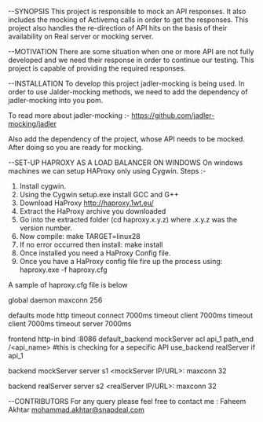 --SYNOPSIS
This project is responsible to mock an API responses.  It also includes the mocking of Activemq calls in order to get the responses.
This project also handles the re-direction of API hits on the basis of their availability on Real server or mocking server.

--MOTIVATION
There are some situation when one or more API are not fully developed and we need their response in order to continue our testing. 
This project is capable of providing the required responses.

--INSTALLATION
To develop this project jadler-mocking is being used. In order to use Jalder-mocking methods, we need to add the dependency of jadler-mocking into you pom.

To read more about jadler-mocking :- https://github.com/jadler-mocking/jadler

Also add the dependency of the project, whose API needs to be mocked. After doing so you are ready for mocking.


--SET-UP HAPROXY AS A LOAD BALANCER ON WINDOWS
On windows machines we can setup HAProxy only using Cygwin.
Steps :-

1. Install cygwin.
2. Using the Cygwin setup.exe install GCC and G++
3. Download HaProxy http://haproxy.1wt.eu/
4. Extract the HaProxy archive you downloaded 
5. Go into the extracted folder (cd haproxy.x.y.z) where .x.y.z was the version number.
6. Now compile: make TARGET=linux28
7. If no error occurred  then install: make install
8. Once installed you need a HaProxy Config file.
9. Once you have a HaProxy config file fire up the process using: haproxy.exe -f haproxy.cfg

A sample of haproxy.cfg file is below

global
    daemon
    maxconn 256

defaults
    mode http
    timeout connect 7000ms
    timeout client 7000ms
    timeout client 7000ms
    timeout server 7000ms

frontend http-in
    bind :8086
    default_backend mockServer
	acl api_1 path_end /<api_name>  #this is checking for a sepecific API
	use_backend realServer if api_1 

backend mockServer
    server s1 <mockServer IP/URL>:<Port> maxconn 32
	
backend realServer
    server s2 <realServer IP/URL>:<Port> maxconn 32
	

--CONTRIBUTORS
For any query please feel free to contact me : Faheem Akhtar <mohammad.akhtar@snapdeal.com>
